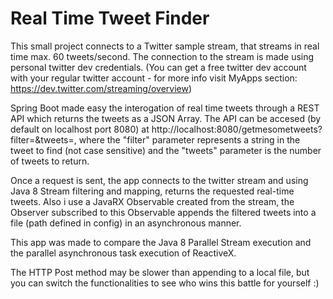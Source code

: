 # Real Time Tweet Finder

This small project connects to a Twitter sample stream, that streams in real time max. 60 tweets/second.
The connection to the stream is made using personal twitter dev credentials.
(You can get a free twitter dev account with your regular twitter account - for more info visit MyApps section: https://dev.twitter.com/streaming/overview)

Spring Boot made easy the interogation of real time tweets through a REST API which returns the tweets as a JSON Array.
The API can be accesed (by default on localhost port 8080) at http://localhost:8080/getmesometweets?filter=&tweets=, where the "filter" parameter represents a string in the tweet to find (not case sensitive) and the "tweets" parameter is the number of tweets to return.

Once a request is sent, the app connects to the twitter stream and using Java 8 Stream filtering and mapping, returns the requested real-time tweets.
Also i use a JavaRX Observable created from the stream, the Observer subscribed to this Observable appends the filtered tweets into a file (path defined in config) in an asynchronous manner.

This app was made to compare the Java 8 Parallel Stream execution and the parallel asynchronous task execution of ReactiveX.

The HTTP Post method may be slower than appending to a local file, but you can switch the functionalities to see who wins this battle for yourself :)
